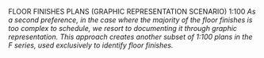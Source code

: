 FLOOR FINISHES PLANS
(GRAPHIC REPRESENTATION SCENARIO) 1:100
_As a second preference, in the case where the majority of the floor finishes is too complex to schedule, we resort to documenting it through graphic representation._
_This approach creates another subset of 1:100 plans in the F series, used exclusively to identify floor finishes._